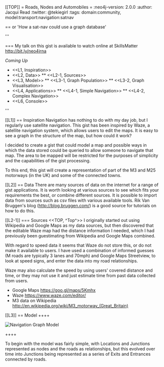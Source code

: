 [[TOP]]
= Roads, Nodes and Automobiles =
:neo4j-version: 2.0.0
:author: Jacqui Read
:twitter: @tekiegirl
:tags: domain:community, model:transport:navigation:satnav

== or 'How a sat-nav could use a graph database'

'''

=== My talk on this gist is available to watch online at SkillsMatter http://bit.ly/neo4jrna

*Coming Up*

* <<L1, Inspiration>>
* <<L2, Data>>
** <<L2-1, Sources>>
* <<L3, Model>>
** <<L3-1, Graph Population>>
** <<L3-2, Graph Visualisation>>
* <<L4, Applications>>
** <<L4-1, Simple Navigation>>
** <<L4-2, Complex Navigation>>
* <<L6, Console>>

'''

[[L1]]
== Inspiration
Navigation has nothing to do with my day job, but I regularly use satellite navigation. This gist has been inspired by Waze, a satellite navigation system, which allows users to edit the maps. It is easy to see a graph in the structure of the map, but how could it work?

I decided to create a gist that could model a map and possible ways in which the data stored could be queried to allow someone to navigate that map. The area to be mapped will be restricted for the purposes of simplicity and the capabilities of the gist processing.

To this end, this gist will create a representation of part of the M3 and M25 motorways (in the UK) and some of the connected towns.

[[L2]]
== Data
There are many sources of data on the internet for a range of gist applications. It is worth looking at various sources to see which fits your requirements the best, or combine different sources. It is possible to import data from sources such as csv files with various available tools. Rik Van Bruggen's blog (http://blog.bruggen.com/) is a good source for tutorials on how to do this.

[[L2-1]]
=== Sources <<TOP, ^Top^>>
I originally started out using Wikipedia and Google Maps as my data sources, but then discovered that the editable Waze map had the distance information I needed, which I had previously been guestimating from Wikipedia and Google Maps combined.

With regard to speed data it seems that Waze do not store this, or do not make it available to users. I have used a combination of informed guesses (M roads are typically 3 lanes and 70mph) and Google Maps Streetview, to look at speed signs, and enter the data into my road relationships.

Waze may also calculate the speed by using users' covered distance and time, or they may not use it and just estimate time from past data collected from users.

* Google Maps https://goo.gl/maps/5Kmhx
* Waze https://www.waze.com/editor/
* M3 data on Wikipedia http://en.wikipedia.org/wiki/M3_motorway_(Great_Britain)

[[L3]]
== Model
++++
<div class="paragraph">
<p><span class="image"><img src="https://dl.dropboxusercontent.com/u/2900504/model%201.png" alt="Navigation Graph Model"></span></p>
</div>
++++

To begin with the model was fairly simple, with Locations and Junctions represented as nodes and the roads as relationships, but this evolved over time into Junctions being represented as a series of Exits and Entrances connected by roads.
